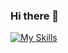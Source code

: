 ### Hi there 👋

[![My Skills](https://skillicons.dev/icons?i=alpinejs,anaconda,angular,apple,arch,atom,bash,bitbucket,bootstrap,css,debian,docker,eclipse,git,github,githubactions,gitlab,gmail,gherkin,hibernate,html,idea,instagram,java,js,jenkins,jquery,kubernetes,laravel,latex,linkedin,linux,md,materialui,maven,mint,mysql,nginx,nodejs,npm,octave,php,phpstorm,pnpm,postgres,postman,powershell,pycharm,py,react,redhat,regex,rocket,spring,stackoverflow,sublime,scala,selenium,svg,tailwind,twitter,ts,ubuntu,vim,visualstudio,vite,vitest,vscode,vscodium,webpack,webstorm,windows,yarn&perline=3)](https://skillicons.dev)

<!--
**buddhaLounge/buddhaLounge** is a ✨ _special_ ✨ repository because its `README.md` (this file) appears on your GitHub profile.

Here are some ideas to get you started:

- 🔭 I’m currently working on ...
- 🌱 I’m currently learning ...
- 👯 I’m looking to collaborate on ...
- 🤔 I’m looking for help with ...
- 💬 Ask me about ...
- 📫 How to reach me: ...
- 😄 Pronouns: ...
- ⚡ Fun fact: ...
-->
